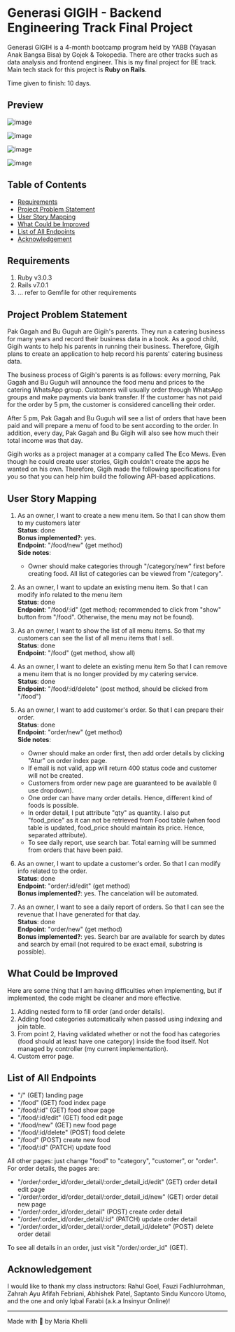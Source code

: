 # Generasi GIGIH - Backend Engineering Track Final Project

Generasi GIGIH is a 4-month bootcamp program held by YABB (Yayasan Anak Bangsa Bisa) by Gojek & Tokopedia. There are other tracks such as data analysis and frontend engineer. This is my final project for BE track. Main tech stack for this project is **Ruby on Rails**.

Time given to finish: 10 days.

## Preview

![image](https://github.com/khelli07/GenerasiGigih-BE-Final-Project/assets/71018093/ba4a1500-d886-4ac3-a458-c40942bdf1d0)

![image](https://github.com/khelli07/GenerasiGigih-BE-Final-Project/assets/71018093/2c38ecdb-7a29-4702-8a8c-f74ba1561987)

![image](https://github.com/khelli07/GenerasiGigih-BE-Final-Project/assets/71018093/d69a6c8b-196e-423a-8daf-7b785beb41e8)

![image](https://github.com/khelli07/GenerasiGigih-BE-Final-Project/assets/71018093/7a9f2208-febb-4708-9678-4cc7b39324e6)

## Table of Contents
- [ Requirements ](#Requirements)
- [ Project Problem Statement ](#Project-Problem-Statement)
- [ User Story Mapping ](#User-Story-Mapping)
- [ What Could be Improved ](#What-Could-be-Improved)
- [ List of All Endpoints ](#List-of-All-Endpoints)
- [ Acknowledgement ](#Acknowledgement)

## Requirements
1. Ruby v3.0.3
2. Rails v7.0.1
3. ... refer to Gemfile for other requirements

## Project Problem Statement

Pak Gagah and Bu Guguh are Gigih's parents. They run a catering business for many years and record their business data in a book. As a good child, Gigih wants to help his parents in running their business. Therefore, Gigih plans to create an application to help record his parents' catering business data.

The business process of Gigih's parents is as follows: every morning, Pak Gagah and Bu Guguh will announce the food menu and prices to the catering WhatsApp group. Customers will usually order through WhatsApp groups and make payments via bank transfer. If the customer has not paid for the order by 5 pm, the customer is considered cancelling their order. 

After 5 pm, Pak Gagah and Bu Guguh will see a list of orders that have been paid and will prepare a menu of food to be sent according to the order. In addition, every day, Pak Gagah and Bu Gigih will also see how much their total income was that day.

Gigih works as a project manager at a company called The Eco Mews. Even though he could create user stories, Gigih couldn't create the apps he wanted on his own. Therefore, Gigih made the following specifications for you so that you can help him build the following API-based applications.


## User Story Mapping

1. As an owner, I want to create a new menu item. So that I can show them to my customers later <br>
    **Status**: done <br>
    **Bonus implemented?**: yes. <br>
    **Endpoint**: "/food/new" (get method) <br>
    **Side notes**:
    - Owner should make categories through "/category/new" first before creating food. All list of categories can be viewed from "/category".

2. As an owner, I want to update an existing menu item. So that I can modify info related to the menu item <br>
    **Status**: done <br>
    **Endpoint**: "/food/:id" (get method; recommended to click from "show" button from "/food". Otherwise, the menu may not be found).

3. As an owner, I want to show the list of all menu items. So that my customers can see the list of all menu items that I sell. <br>
    **Status**: done <br>
    **Endpoint**: "/food" (get method, show all)

4. As an owner, I want to delete an existing menu item So that I can remove a menu item that is no longer provided by my catering service. <br>
    **Status**: done <br>
    **Endpoint**: "/food/:id/delete" (post method, should be clicked from "/food")

5. As an owner, I want to add customer's order. So that I can prepare their order. <br>
    **Status**: done <br>
    **Endpoint**: "order/new" (get method) <br>
    **Side notes**:
    - Owner should make an order first, then add order details by clicking "Atur" on order index page.
    - If email is not valid, app will return 400 status code and customer will not be created.
    - Customers from order new page are guaranteed to be available (I use dropdown).
    - One order can have many order details. Hence, different kind of foods is possible.
    - In order detail, I put attribute "qty" as quantity. I also put "food_price" as it can not be retrieved from Food table (when food table is updated, food_price should maintain its price. Hence, separated attribute).
    - To see daily report, use search bar. Total earning will be summed from orders that have been paid.


6. As an owner, I want to update a customer's order. So that I can modify info related to the order. <br>
    **Status**: done <br>
    **Endpoint**: "order/:id/edit" (get method) <br>
    **Bonus implemented?**: yes. The cancelation will be automated. <br>

7. As an owner, I want to see a daily report of orders. So that I can see the revenue that I have generated for that day. <br>
    **Status**: done <br>
    **Endpoint**: "order/new" (get method) <br>
    **Bonus implemented?**: yes. Search bar are available for search by dates and search by email (not required to be exact email, substring is possible). 

## What Could be Improved

Here are some thing that I am having difficulties when implementing, but if implemented, the code might be cleaner and more effective.

1. Adding nested form to fill order (and order details).
2. Adding food categories automatically when passed using indexing and join table. 
3. From point 2, Having validated whether or not the food has categories (food should at least have one category) inside the food itself. Not managed by controller (my current implementation).
4. Custom error page.

## List of All Endpoints

- "/" (GET) landing page
- "/food" (GET) food index page
- "/food/:id" (GET) food show page
- "/food/:id/edit" (GET) food edit page
- "/food/new" (GET) new food page
- "/food/:id/delete" (POST) food delete
- "/food" (POST) create new food
- "/food/:id" (PATCH) update food

All other pages: just change "food" to "category", "customer", or "order". For order details, the pages are:

- "/order/:order_id/order_detail/:order_detail_id/edit" (GET) order detail edit page
- "/order/:order_id/order_detail/:order_detail_id/new" (GET) order detail new page
- "/order/:order_id/order_detail" (POST) create order detail 
- "/order/:order_id/order_detail/:id" (PATCH) update order detail 
- "/order/:order_id/order_detail/:order_detail_id/delete" (POST) delete order detail

To see all details in an order, just visit "/order/:order_id" (GET).

## Acknowledgement

I would like to thank my class instructors: Rahul Goel, Fauzi Fadhlurrohman, Zahrah Ayu Afifah Febriani, Abhishek Patel, Saptanto Sindu Kuncoro Utomo, and the one and only Iqbal Farabi (a.k.a Insinyur Online)!

<hr>
Made with 💖 by Maria Khelli 
